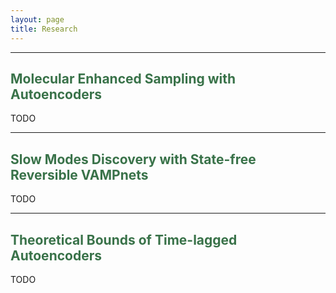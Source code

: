 ```yaml
---
layout: page
title: Research
---
```


--------

## <span style="color: #397249">Molecular Enhanced Sampling with Autoencoders </span>

TODO

--------

## <span style="color: #397249">Slow Modes Discovery with State-free Reversible VAMPnets</span>

TODO

--------

## <span style="color: #397249">Theoretical Bounds of Time-lagged Autoencoders</span>

TODO

